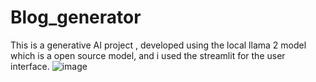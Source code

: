 # Blog_generator
This is a generative AI project , developed using the local llama 2 model which is a open source model, and i used the streamlit for the user interface.
![image](https://github.com/venkatlovenkatesh/Blog_generator/assets/98499281/a067bc0c-3e1a-4104-a6e6-dc463a45fa4b)
